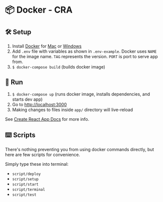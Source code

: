 # 📦 Docker - CRA

## 🛠 Setup

1. Install [Docker](https://www.docker.com) for [Mac](https://www.docker.com/docker-mac) or [Windows](https://www.docker.com/docker-windows)
1. Add `.env` file with variables as shown in `.env-example`. Docker uses `NAME` for the image name. `TAG` represents the version. `PORT` is port to serve app from.
1. `$ docker-compose build` (builds docker image)

## 👟 Run
1. `$ docker-compose up` (runs docker image, installs dependencies, and starts dev app)
1. Go to [http://localhost:3000](http://localhost:3000)
1. Making changes to files inside `app/` directory will live-reload

See [Create React App Docs](https://github.com/facebookincubator/create-react-app/blob/master/packages/react-scripts/template/README.md) for more info.

## ⌨️ Scripts
There's nothing preventing you from using docker commands directly, but here are few scripts for convenience.

Simply type these into terminal:

- `script/deploy`
- `script/setup`
- `script/start`
- `script/terminal`
- `script/test`
